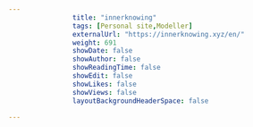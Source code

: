 ```yaml
---
                title: "innerknowing"
                tags: [Personal site,Modeller]
                externalUrl: "https://innerknowing.xyz/en/"
                weight: 691
                showDate: false
                showAuthor: false
                showReadingTime: false
                showEdit: false
                showLikes: false
                showViews: false
                layoutBackgroundHeaderSpace: false
                
---
```

